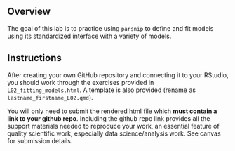 ## Overview

The goal of this lab is to practice using `parsnip` to define and fit models using its standardized interface with a variety of models.

## Instructions

After creating your own GitHub repository and connecting it to your RStudio, you should work through the exercises provided in `L02_fitting_models.html`. A template is also provided (rename as `lastname_firstname_L02.qmd`).

You will only need to submit the rendered html file which **must contain a link to your github repo**. Including the github repo link provides all the support materials needed to reproduce your work, an essential feature of quality scientific work, especially data science/analysis work. See canvas for submission details.